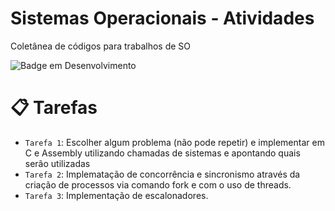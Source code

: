 # Sistemas Operacionais - Atividades
Coletânea de códigos para trabalhos de SO

![Badge em Desenvolvimento](http://img.shields.io/static/v1?label=STATUS&message=EM%20DESENVOLVIMENTO&color=GREEN&style=for-the-badge)

# :clipboard: Tarefas

- `Tarefa 1`: Escolher algum problema (não pode
repetir) e implementar em C e Assembly
utilizando chamadas de sistemas e
apontando quais serão utilizadas
- `Tarefa 2`: Implematação de concorrência e sincronismo através da criação de processos via comando fork e com o uso de threads. 
- `Tarefa 3`: Implementação de escalonadores.